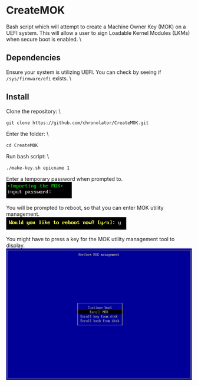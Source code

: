 # CreateMOK
Bash script which will attempt to create a Machine Owner Key (MOK) on a UEFI system.  This will allow a user to sign Loadable Kernel Modules (LKMs) when secure boot is enabled. \

## Dependencies
Ensure your system is utilizing UEFI.  You can check by seeing if `/sys/firmware/efi` exists. \

## Install
Clone the repository: \
```
git clone https://github.com/chronolator/CreateMOK.git
```

Enter the folder: \
```
cd CreateMOK
```

Run bash script: \
```
./make-key.sh epicname 1
```

Enter a temporary password when prompted to. \
![alt text](https://github.com/chronolator/CreateMOK/blob/master/images/temp-password.png)

You will be prompted to reboot, so that you can enter MOK utility management. \
![alt text](https://github.com/chronolator/CreateMOK/blob/master/images/reboot.png)

You might have to press a key for the MOK utility management tool to display. \
![alt text](https://github.com/chronolator/CreateMOK/blob/master/images/EnterMOK-management.png)
